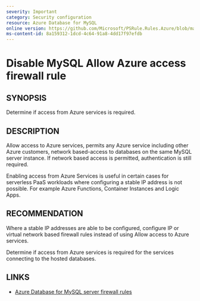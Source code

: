 ```yaml
---
severity: Important
category: Security configuration
resource: Azure Database for MySQL
online version: https://github.com/Microsoft/PSRule.Rules.Azure/blob/main/docs/rules/en/Azure.MySQL.AllowAzureAccess.md
ms-content-id: 8a159312-1dcd-4c64-91a8-4dd17f97efdb
---
```


# Disable MySQL Allow Azure access firewall rule

## SYNOPSIS

Determine if access from Azure services is required.

## DESCRIPTION

Allow access to Azure services, permits any Azure service including other Azure customers, network based-access to databases on the same MySQL server instance.
If network based access is permitted, authentication is still required.

Enabling access from Azure Services is useful in certain cases for serverless PaaS workloads where configuring a stable IP address is not possible.
For example Azure Functions, Container Instances and Logic Apps.

## RECOMMENDATION

Where a stable IP addresses are able to be configured, configure IP or virtual network based firewall rules instead of using Allow access to Azure services.

Determine if access from Azure services is required for the services connecting to the hosted databases.

## LINKS

- [Azure Database for MySQL server firewall rules](https://docs.microsoft.com/en-us/azure/mysql/concepts-firewall-rules#connecting-from-azure)
